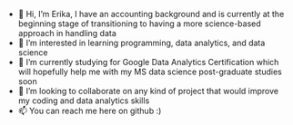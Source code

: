 - 👋 Hi, I’m Erika, I have an accounting background and is currently at the beginning stage of transitioning to having a more science-based approach in handling data
- 👀 I’m interested in learning programming, data analytics, and data science
- 🌱 I’m currently studying for Google Data Analytics Certification which will hopefully help me with my MS data science post-graduate studies soon   
- 💞️ I’m looking to collaborate on any kind of project that would improve my coding and data analytics skills
- 📫 You can reach me here on github :)

<!---
erikabgoto14/erikabgoto14 is a ✨ special ✨ repository because its `README.md` (this file) appears on your GitHub profile.
You can click the Preview link to take a look at your changes.
--->
